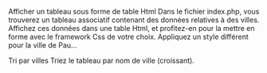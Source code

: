Afficher un tableau sous forme de table Html
Dans le fichier index.php, vous trouverez un tableau associatif contenant des données relatives à des villes.
Affichez ces données dans une table Html, et profitez-en pour la mettre en forme avec le framework Css de votre choix.
Appliquez un style différent pour la ville de Pau...

Tri par villes
Triez le tableau par nom de ville (croissant).